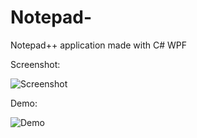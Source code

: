 # Notepad-
Notepad++ application made with C# WPF 

Screenshot:

![Screenshot](https://i.imgur.com/0zPJibL.jpeg)

Demo:

![Demo](https://i.imgur.com/av80Pmn.gif)
